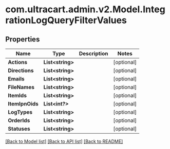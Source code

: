 # com.ultracart.admin.v2.Model.IntegrationLogQueryFilterValues
## Properties

Name | Type | Description | Notes
------------ | ------------- | ------------- | -------------
**Actions** | **List&lt;string&gt;** |  | [optional] 
**Directions** | **List&lt;string&gt;** |  | [optional] 
**Emails** | **List&lt;string&gt;** |  | [optional] 
**FileNames** | **List&lt;string&gt;** |  | [optional] 
**ItemIds** | **List&lt;string&gt;** |  | [optional] 
**ItemIpnOids** | **List&lt;int?&gt;** |  | [optional] 
**LogTypes** | **List&lt;string&gt;** |  | [optional] 
**OrderIds** | **List&lt;string&gt;** |  | [optional] 
**Statuses** | **List&lt;string&gt;** |  | [optional] 


[[Back to Model list]](../README.md#documentation-for-models) [[Back to API list]](../README.md#documentation-for-api-endpoints) [[Back to README]](../README.md)

